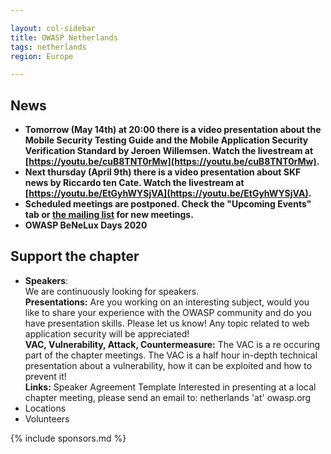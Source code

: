 ```yaml
---

layout: col-sidebar
title: OWASP Netherlands
tags: netherlands
region: Europe

---
```



## News
* **Tomorrow (May 14th) at 20:00 there is a video presentation about the Mobile Security Testing Guide and the Mobile Application Security Verification Standard by Jeroen Willemsen. Watch the livestream at [https://youtu.be/cuB8TNT0rMw](https://youtu.be/cuB8TNT0rMw).**
* **Next thursday (April 9th) there is a video presentation about SKF news by Riccardo ten Cate. Watch the livestream at [https://youtu.be/EtGyhWYSjVA](https://youtu.be/EtGyhWYSjVA).**
* **Scheduled meetings are postponed. Check the "Upcoming Events" tab or [the mailing list](mailto:netherlands-chapter@owasp.org) for new meetings.**
* **OWASP BeNeLux Days 2020**

## Support the chapter
* **Speakers**:    
  We are continuously looking for speakers.  
  **Presentations:** Are you working on an interesting subject, would you like to share your experience with the OWASP  community and do you have presentation skills. Please let us know! Any topic related to web application security will be  appreciated!  
  **VAC, Vulnerability, Attack, Countermeasure:** The VAC is a re occuring part of the chapter meetings. The VAC is a half   hour in-depth technical presentation about a vulnerability, how it can be exploited and how to prevent it!  
  **Links:** Speaker Agreement Template Interested in presenting at a local chapter meeting, please send an email to:   netherlands 'at' owasp.org 
* Locations
* Volunteers

{% include sponsors.md %}
